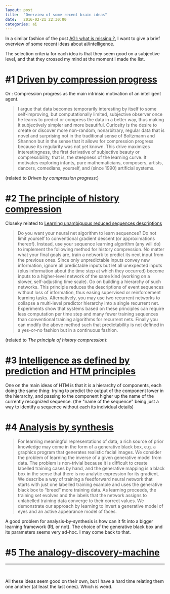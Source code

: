 ```yaml
---
layout: post
title:  "Overview of some recent brain ideas"
date:   2016-02-21 22:30:00
categories: ai
---
```


In a similar fashion of the post [AGI: what is missing ?](http://pinouchon.github.io/ai/2016/02/01/AGI-what-is-missing.html),
I want to give a brief overview of some recent ideas about ai/intelligence.

The selection criteria for each idea is that they seem good on a subjective level, and that they crossed my mind
at the moment I made the list.

# #1 [Driven by compression progress](http://people.idsia.ch/~juergen/driven2009.pdf)
Or : Compression progress as the main intrinsic motivation of an intelligent agent.
 
> I argue that data becomes temporarily interesting by itself to some self-improving,
> but computationally limited, subjective observer once he learns to predict or
> compress the data in a better way, thus making it subjectively simpler and more
> beautiful. Curiosity is the desire to create or discover more non-random, nonarbitrary,
> regular data that is novel and surprising not in the traditional sense of
> Boltzmann and Shannon but in the sense that it allows for compression progress
> because its regularity was not yet known. This drive maximizes interestingness, the
> first derivative of subjective beauty or compressibility, that is, the steepness of the
> learning curve. It motivates exploring infants, pure mathematicians, composers,
> artists, dancers, comedians, yourself, and (since 1990) artificial systems.

(related to *Driven by compression progress*:)

# #2 [The principle of history compression](ftp://ftp.idsia.ch/pub/juergen/chunker.pdf)
Closeky related to [Learning unambiguous reduced sequences descriptions](http://papers.nips.cc/paper/523-learning-unambiguous-reduced-sequence-descriptions.pdf)

> Do you want your neural net algorithm to learn sequences? Do not limit
> yourself to conventional gradient descent (or approximations thereof).
> Instead, use your sequence learning algorithm (any will do) to implement
> the following method for history compression. No matter what your final
> goals are, train a network to predict its next input from the previous
> ones. Since only unpredictable inputs convey new information, ignore all
> predictable inputs but let all unexpected inputs (plus information about
> the time step at which they occurred) become inputs to a higher-level
> network of the same kind (working on a slower, self-adjusting time scale).
> Go on building a hierarchy of such networks. This principle reduces the
> descriptions of event sequences without loss of information, thus easing
> supervised or reinforcement learning tasks. Alternatively, you may use
> two recurrent networks to collapse a multi-level predictor hierarchy into a
> single recurrent net. Experiments show that systems based on these principles
> can require less computation per time step and many fewer training
> sequences than conventional training algorithms for recurrent nets. Finally
> you can modify the above method such that predictability is not defined
> in a yes-or-no fashion but in a continuous fashion. 

(related to *The principle of history compression*):

# #3 [Intelligence as defined by prediction](http://www.amazon.com/On-Intelligence-Jeff-Hawkins/dp/0805078533) and [HTM principles](https://www.youtube.com/watch?v=6ufPpZDmPKA) 

One on the main ideas of HTM is that it is a hierarchy of components, each doing the same thing: trying to predict
the output of the component lower in the hierarchy, and passing to the component higher up the name of the currently
recognized sequence. (the "name of the sequence" being just a way to identify a sequence without each its individual
details)

# #4 [Analysis by synthesis](http://www.cs.toronto.edu/~hinton/absps/vinodicann.pdf)

> For learning meaningful representations of data, a rich source
> of prior knowledge may come in the form of a generative black box, e.g.
> a graphics program that generates realistic facial images. We consider
> the problem of learning the inverse of a given generative model from
> data. The problem is non-trivial because it is difficult to create labelled
> training cases by hand, and the generative mapping is a black box in the
> sense that there is no analytic expression for its gradient. We describe a
> way of training a feedforward neural network that starts with just one
> labelled training example and uses the generative black box to “breed”
> more training data. As learning proceeds, the training set evolves and the
> labels that the network assigns to unlabelled training data converge to
> their correct values. We demonstrate our approach by learning to invert
> a generative model of eyes and an active appearance model of faces.

A good problem for analysis-by-synthesis is how can it fit into a bigger learning framework (RL or not). The choice
of the generative black box and its parameters seems very ad-hoc. I may come back to that.

# #5 [The analogy-discovery-machine](http://pinouchon.github.io/ia/analogy/2016/02/19/an-analogy-discovery-machine.html)

---

<br/>

All these ideas seem good on their own, but I have a hard time relating them one another (at least the last ones).
Which is weird.